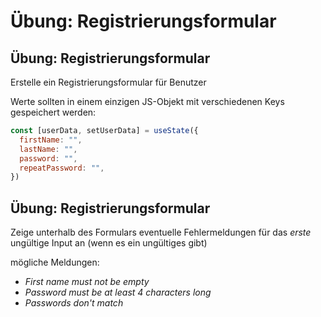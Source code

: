 # Übung: Registrierungsformular

## Übung: Registrierungsformular

Erstelle ein Registrierungsformular für Benutzer

Werte sollten in einem einzigen JS-Objekt mit verschiedenen Keys gespeichert werden:

```js
const [userData, setUserData] = useState({
  firstName: "",
  lastName: "",
  password: "",
  repeatPassword: "",
})
```

## Übung: Registrierungsformular

Zeige unterhalb des Formulars eventuelle Fehlermeldungen für das _erste_ ungültige Input an (wenn es ein ungültiges gibt)

mögliche Meldungen:

- _First name must not be empty_
- _Password must be at least 4 characters long_
- _Passwords don't match_
